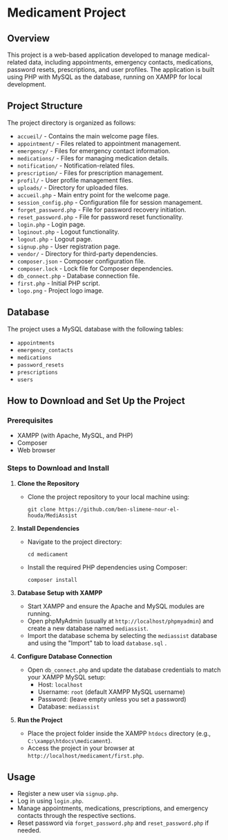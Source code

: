 # Medicament Project

## Overview
This project is a web-based application developed to manage medical-related data, including appointments, emergency contacts, medications, password resets, prescriptions, and user profiles. The application is built using PHP with MySQL as the database, running on XAMPP for local development.

## Project Structure
The project directory is organized as follows:
- `accueil/` - Contains the main welcome page files.
- `appointment/` - Files related to appointment management.
- `emergency/` - Files for emergency contact information.
- `medications/` - Files for managing medication details.
- `notification/` - Notification-related files.
- `prescription/` - Files for prescription management.
- `profil/` - User profile management files.
- `uploads/` - Directory for uploaded files.
- `accueil.php` - Main entry point for the welcome page.
- `session_config.php` - Configuration file for session management.
- `forget_password.php` - File for password recovery initiation.
- `reset_password.php` - File for password reset functionality.
- `login.php` - Login page.
- `loginout.php` - Logout functionality.
- `logout.php` - Logout page.
- `signup.php` - User registration page.
- `vendor/` - Directory for third-party dependencies.
- `composer.json` - Composer configuration file.
- `composer.lock` - Lock file for Composer dependencies.
- `db_connect.php` - Database connection file.
- `first.php` - Initial PHP script.
- `logo.png` - Project logo image.

## Database
The project uses a MySQL database with the following tables:
- `appointments`
- `emergency_contacts`
- `medications`
- `password_resets`
- `prescriptions`
- `users`

## How to Download and Set Up the Project

### Prerequisites
- XAMPP (with Apache, MySQL, and PHP)
- Composer
- Web browser

### Steps to Download and Install
1. **Clone the Repository**
   - Clone the project repository to your local machine using:
     ```
     git clone https://github.com/ben-slimene-nour-el-houda/MediAssist
     ```

2. **Install Dependencies**
   - Navigate to the project directory:
     ```
     cd medicament
     ```
   - Install the required PHP dependencies using Composer:
     ```
     composer install
     ```

3. **Database Setup with XAMPP**
   - Start XAMPP and ensure the Apache and MySQL modules are running.
   - Open phpMyAdmin (usually at `http://localhost/phpmyadmin`) and create a new database named `mediassist`.
   - Import the database schema by selecting the `mediassist` database and using the "Import" tab to load `database.sql` .

4. **Configure Database Connection**
   - Open `db_connect.php` and update the database credentials to match your XAMPP MySQL setup:
     - Host: `localhost`
     - Username: `root` (default XAMPP MySQL username)
     - Password: (leave empty unless you set a password)
     - Database: `mediassist`

5. **Run the Project**
   - Place the project folder inside the XAMPP `htdocs` directory (e.g., `C:\xampp\htdocs\medicament`).
   - Access the project in your browser at `http://localhost/medicament/first.php`.

## Usage
- Register a new user via `signup.php`.
- Log in using `login.php`.
- Manage appointments, medications, prescriptions, and emergency contacts through the respective sections.
- Reset password via `forget_password.php` and `reset_password.php` if needed.

